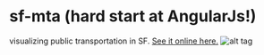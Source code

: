 # sf-mta (hard start at AngularJs!)
visualizing public transportation in SF. [See it online here.](http://olias.fr/sf-mta)
![alt tag](http://olias.fr/sf-mta/sf-mta.jpg)
